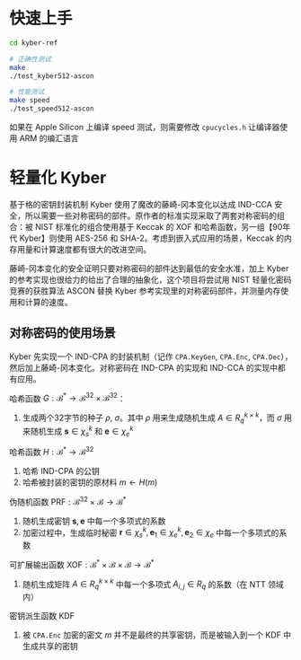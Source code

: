 # 快速上手
```bash
cd kyber-ref

# 正确性测试
make
./test_kyber512-ascon

# 性能测试
make speed
./test_speed512-ascon
```

如果在 Apple Silicon 上编译 speed 测试，则需要修改 `cpucycles.h` 让编译器使用 ARM 的编汇语言

# 轻量化 Kyber
基于格的密钥封装机制 Kyber 使用了魔改的藤崎-冈本变化以达成 IND-CCA 安全，所以需要一些对称密码的部件。原作者的标准实现采取了两套对称密码的组合：被 NIST 标准化的组合使用基于 Keccak 的 XOF 和哈希函数，另一组【90年代 Kyber】则使用 AES-256 和 SHA-2。考虑到嵌入式应用的场景，Keccak 的内存用量和计算速度都有很大的改进空间。

藤崎-冈本变化的安全证明只要对称密码的部件达到最低的安全水准，加上 Kyber 的参考实现也很给力的给出了合理的抽象化，这个项目将尝试用 NIST 轻量化密码竞赛的获胜算法 ASCON 替换 Kyber 参考实现里的对称密码部件，并测量内存使用和计算的速度。

## 对称密码的使用场景
Kyber 先实现一个 IND-CPA 的封装机制（记作 `CPA.KeyGen`, `CPA.Enc`, `CPA.Dec`），然后加上藤崎-冈本变化。对称密码在 IND-CPA 的实现和 IND-CCA 的实现中都有应用。

哈希函数 $G: \mathcal{B}^\ast \rightarrow \mathcal{B}^{32} \times \mathcal{B}^{32}$：
1. 生成两个32字节的种子 $\rho$, $\sigma$。其中 $\rho$ 用来生成随机生成 $A \in R_q^{k \times k}$，而 $\sigma$ 用来随机生成 $\mathbf{s} \in \chi_s^k$ 和 $\mathbf{e} \in \chi_e^k$

哈希函数 $H: \mathcal{B}^\ast \rightarrow \mathcal{B}^{32}$
1. 哈希 IND-CPA 的公钥
2. 哈希被封装的密钥的原材料 $m \leftarrow H(m)$

伪随机函数 $\text{PRF}: \mathcal{B}^{32} \times \mathcal{B} \rightarrow \mathcal{B}^\ast$
1. 随机生成密钥 $\mathbf{s}, \mathbf{e}$ 中每一个多项式的系数
2. 加密过程中，生成临时秘密 $\mathbf{r} \in \chi_s^k, \mathbf{e}_1 \in \chi_e^k, \mathbf{e}_2 \in \chi_e$ 中每一个多项式的系数

可扩展输出函数 $\text{XOF}: \mathcal{B}^\ast \times \mathcal{B} \times \mathcal{B} \rightarrow \mathcal{B}^\ast$
1. 随机生成矩阵 $A \in R_q^{k \times k}$ 中每一个多项式 $A_{i, j} \in R_q$ 的系数（在 NTT 领域内）

密钥派生函数 $\text{KDF}$
1. 被 `CPA.Enc` 加密的密文 $m$ 并不是最终的共享密钥，而是被输入到一个 KDF 中生成共享的密钥